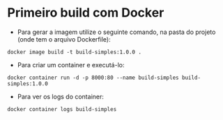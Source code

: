 # Primeiro build com Docker

- Para gerar a imagem utilize o seguinte comando, na pasta do projeto (onde tem o arquivo Dockerfile):

`docker image build -t build-simples:1.0.0 .`

- Para criar um container e executá-lo:

`docker container run -d -p 8000:80 --name build-simples build-simples:1.0.0`

- Para ver os logs do container:

`docker container logs build-simples`
